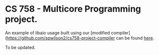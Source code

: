 
# CS 758 - Multicore Programming project.

An example of libaio usage built using our [modified compiler](https://github.com/spwilson2/cs758-project-compiler
can be found [here](examples/aio-example.go).


To be updated.
